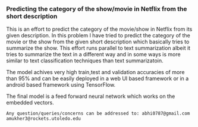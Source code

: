 ### Predicting the category of the show/movie in Netflix from the short description 

This is an effort to predict the category of the movie/show in Netflix from its given description. 
In this problem I have tried to predict the category of the movie or the show from the given short
description which basically tries to summarize the show. 
This effort runs parallel to text summarization albeit it tries to summarize the text in a different
way and in some ways is more similar to text classification techniques than text summarizatoin. 

The model achives very high train,test and validation accuracies of more than 95% and can be easily deployed 
in a web UI based framework or in a android based framework using TensorFlow. 

The final model is a feed forward neural network which works on the embedded vectors. 

`Any question/queries/concerns can be addressed to: abhi0787@gmail.com amukher3@rockets.utoledo.edu`
